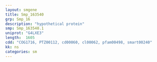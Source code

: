 ```yaml
---
layout: smgene
title: Smp_163540
grp: Smp_16
description: "hypothetical protein"
smp: Smp_163540.1
uniprot: "G4LXE3"
length:  1605
cdd: "COG1716, PTZ00112, cd00060, cl00062, pfam00498, smart00240"
kk: ns
categories: sm
---
```

